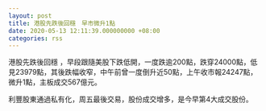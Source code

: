 ```yaml
---
layout: post
title: 港股先跌後回穩　早市微升1點
date: 2020-05-13 12:11:39.000000000 +08:00
categories: rss
---
```


港股先跌後回穩 ，早段跟隨美股下跌低開，一度跌逾200點，跌穿24000點，低見23979點，其後跌幅收窄，中午前曾一度倒升近50點，上午收市報24247點，微升1點，主板成交567億元。

利豐股東通過私有化，周五最後交易，股份成交增多，是今早第4大成交股份。
